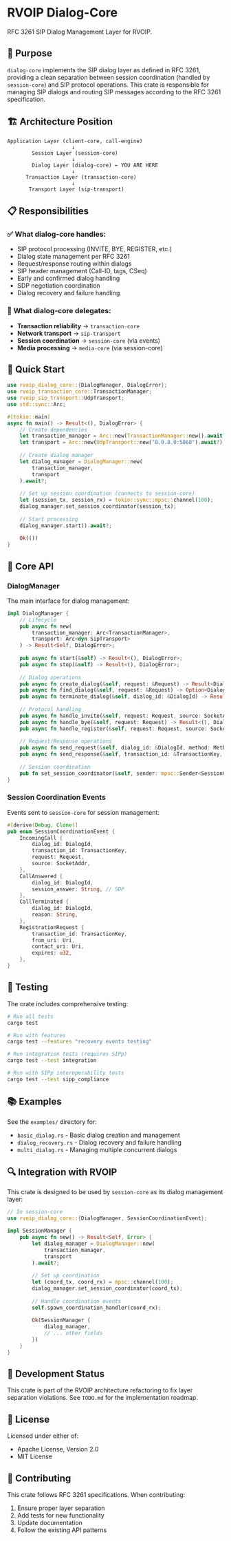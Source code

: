 # RVOIP Dialog-Core

RFC 3261 SIP Dialog Management Layer for RVOIP.

## 🎯 **Purpose**

`dialog-core` implements the SIP dialog layer as defined in RFC 3261, providing a clean separation between session coordination (handled by `session-core`) and SIP protocol operations. This crate is responsible for managing SIP dialogs and routing SIP messages according to the RFC 3261 specification.

## 🏗️ **Architecture Position**

```
Application Layer (client-core, call-engine)
                     ↓
        Session Layer (session-core) 
                     ↓
        Dialog Layer (dialog-core) ← YOU ARE HERE
                     ↓
      Transaction Layer (transaction-core)
                     ↓
       Transport Layer (sip-transport)
```

## 📋 **Responsibilities**

### ✅ **What dialog-core handles:**
- SIP protocol processing (INVITE, BYE, REGISTER, etc.)
- Dialog state management per RFC 3261
- Request/response routing within dialogs
- SIP header management (Call-ID, tags, CSeq)
- Early and confirmed dialog handling
- SDP negotiation coordination
- Dialog recovery and failure handling

### 🔄 **What dialog-core delegates:**
- **Transaction reliability** → `transaction-core`
- **Network transport** → `sip-transport`
- **Session coordination** → `session-core` (via events)
- **Media processing** → `media-core` (via session-core)

## 🚀 **Quick Start**

```rust
use rvoip_dialog_core::{DialogManager, DialogError};
use rvoip_transaction_core::TransactionManager;
use rvoip_sip_transport::UdpTransport;
use std::sync::Arc;

#[tokio::main]
async fn main() -> Result<(), DialogError> {
    // Create dependencies
    let transaction_manager = Arc::new(TransactionManager::new().await?);
    let transport = Arc::new(UdpTransport::new("0.0.0.0:5060").await?);
    
    // Create dialog manager
    let dialog_manager = DialogManager::new(
        transaction_manager,
        transport
    ).await?;
    
    // Set up session coordination (connects to session-core)
    let (session_tx, session_rx) = tokio::sync::mpsc::channel(100);
    dialog_manager.set_session_coordinator(session_tx);
    
    // Start processing
    dialog_manager.start().await?;
    
    Ok(())
}
```

## 🔧 **Core API**

### DialogManager
The main interface for dialog management:

```rust
impl DialogManager {
    // Lifecycle
    pub async fn new(
        transaction_manager: Arc<TransactionManager>,
        transport: Arc<dyn SipTransport>
    ) -> Result<Self, DialogError>;
    
    pub async fn start(&self) -> Result<(), DialogError>;
    pub async fn stop(&self) -> Result<(), DialogError>;
    
    // Dialog operations
    pub async fn create_dialog(&self, request: &Request) -> Result<DialogId, DialogError>;
    pub async fn find_dialog(&self, request: &Request) -> Option<DialogId>;
    pub async fn terminate_dialog(&self, dialog_id: &DialogId) -> Result<(), DialogError>;
    
    // Protocol handling
    pub async fn handle_invite(&self, request: Request, source: SocketAddr) -> Result<(), DialogError>;
    pub async fn handle_bye(&self, request: Request) -> Result<(), DialogError>;
    pub async fn handle_register(&self, request: Request, source: SocketAddr) -> Result<(), DialogError>;
    
    // Request/Response operations
    pub async fn send_request(&self, dialog_id: &DialogId, method: Method, body: Option<Bytes>) -> Result<TransactionKey, DialogError>;
    pub async fn send_response(&self, transaction_id: &TransactionKey, response: Response) -> Result<(), DialogError>;
    
    // Session coordination
    pub fn set_session_coordinator(&self, sender: mpsc::Sender<SessionCoordinationEvent>);
}
```

### Session Coordination Events
Events sent to `session-core` for session management:

```rust
#[derive(Debug, Clone)]
pub enum SessionCoordinationEvent {
    IncomingCall {
        dialog_id: DialogId,
        transaction_id: TransactionKey,
        request: Request,
        source: SocketAddr,
    },
    CallAnswered {
        dialog_id: DialogId,
        session_answer: String, // SDP
    },
    CallTerminated {
        dialog_id: DialogId,
        reason: String,
    },
    RegistrationRequest {
        transaction_id: TransactionKey,
        from_uri: Uri,
        contact_uri: Uri,
        expires: u32,
    },
}
```

## 🧪 **Testing**

The crate includes comprehensive testing:

```bash
# Run all tests
cargo test

# Run with features
cargo test --features "recovery events testing"

# Run integration tests (requires SIPp)
cargo test --test integration

# Run with SIPp interoperability tests
cargo test --test sipp_compliance
```

## 📚 **Examples**

See the `examples/` directory for:
- `basic_dialog.rs` - Basic dialog creation and management
- `dialog_recovery.rs` - Dialog recovery and failure handling
- `multi_dialog.rs` - Managing multiple concurrent dialogs

## 🔍 **Integration with RVOIP**

This crate is designed to be used by `session-core` as its dialog management layer:

```rust
// In session-core
use rvoip_dialog_core::{DialogManager, SessionCoordinationEvent};

impl SessionManager {
    pub async fn new() -> Result<Self, Error> {
        let dialog_manager = DialogManager::new(
            transaction_manager,
            transport
        ).await?;
        
        // Set up coordination
        let (coord_tx, coord_rx) = mpsc::channel(100);
        dialog_manager.set_session_coordinator(coord_tx);
        
        // Handle coordination events
        self.spawn_coordination_handler(coord_rx);
        
        Ok(SessionManager {
            dialog_manager,
            // ... other fields
        })
    }
}
```

## 🚀 **Development Status**

This crate is part of the RVOIP architecture refactoring to fix layer separation violations. See `TODO.md` for the implementation roadmap.

## 📄 **License**

Licensed under either of:
- Apache License, Version 2.0
- MIT License

## 🤝 **Contributing**

This crate follows RFC 3261 specifications. When contributing:
1. Ensure proper layer separation
2. Add tests for new functionality  
3. Update documentation
4. Follow the existing API patterns 